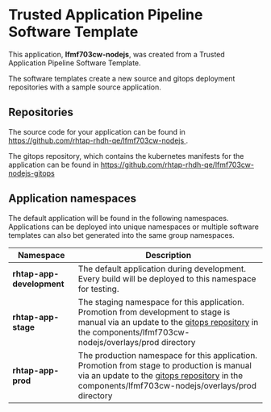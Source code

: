 # Trusted Application Pipeline Software Template

This application, **lfmf703cw-nodejs**, was created from a Trusted Application Pipeline Software Template.

The software templates create a new source and gitops deployment repositories with a sample source application. 

## Repositories

The source code for your application can be found in [https://github.com/rhtap-rhdh-qe/lfmf703cw-nodejs ](https://github.com/rhtap-rhdh-qe/lfmf703cw-nodejs ).
 
The gitops repository, which contains the kubernetes manifests for the application can be found in 
[https://github.com/rhtap-rhdh-qe/lfmf703cw-nodejs-gitops ](https://github.com/rhtap-rhdh-qe/lfmf703cw-nodejs-gitops ) 

## Application namespaces 

The default application will be found in the following namespaces. Applications can be deployed into unique namespaces or multiple software templates can also bet generated into the same group namespaces.  

|  Namespace   |  Description   |  
| -------- | -------- |   
| **rhtap-app-development** | The default application during development. Every build will be deployed to this namespace for testing. | 
| **rhtap-app-stage** | The staging namespace for this application. Promotion from development to stage is manual via an update to the [gitops repository](https://github.com/rhtap-rhdh-qe/lfmf703cw-nodejs-gitops ) in the components/lfmf703cw-nodejs/overlays/prod directory |  
| **rhtap-app-prod** | The production namespace for this application. Promotion from stage to production is manual via an update to the [gitops repository](https://github.com/rhtap-rhdh-qe/lfmf703cw-nodejs-gitops ) in the components/lfmf703cw-nodejs/overlays/prod directory | 